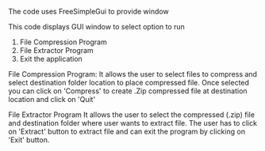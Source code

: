 The code uses FreeSimpleGui to provide window


This code displays GUI window to select  option to run
1) File Compression Program
2) File Extractor Program
3) Exit the application

File Compression Program:
    It allows the user to select files to compress and select destination  folder location to place compressed file.
    Once selected you can click on 'Compress' to create .Zip compressed file at destination location and click on 'Quit'

File Extractor Program
    It allows the user to select the compressed (.zip) file and destination folder where user wants to extract file.
    The user has to click on 'Extract' button to extract file and can exit the program by clicking on 'Exit' button.
    
